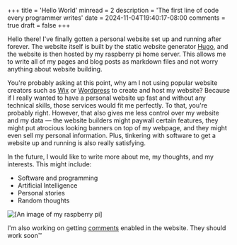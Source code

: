 +++
title = 'Hello World'
minread = 2
description = 'The first line of code every programmer writes'
date = 2024-11-04T19:40:17-08:00
comments = true
draft = false
+++

Hello there! I've finally gotten a personal website set up and running after forever. The website itself is built by the static website generator [Hugo](https://gohugo.io/), and the website is then hosted by my raspberry pi home server. This allows me to write all of my pages and blog posts as markdown files and not worry anything about website building.

You're probably asking at this point, why am I not using popular website creators such as [Wix](https://www.wix.com/) or [Wordpress](https://wordpress.com/) to create and host my website? Because if I really wanted to have a personal website up fast and without any technical skills, those services would fit me perfectly. To that, you're probably right. However, that also gives me less control over my website and my data — the website builders might paywall certain features, they might put atrocious looking banners on top of my webpage, and they might even sell my personal information. Plus, tinkering with software to get a website up and running is also really satisfying.

In the future, I would like to write more about me, my thoughts, and my interests. This might include:
 - Software and programming
 - Artificial Intelligence
 - Personal stories
 - Random thoughts

![[An image of my raspberry pi]](assets/01-raspi.jpeg)

I'm also working on getting [comments](https://gohugo.io/content-management/comments/) enabled in the website. They should work soon™
